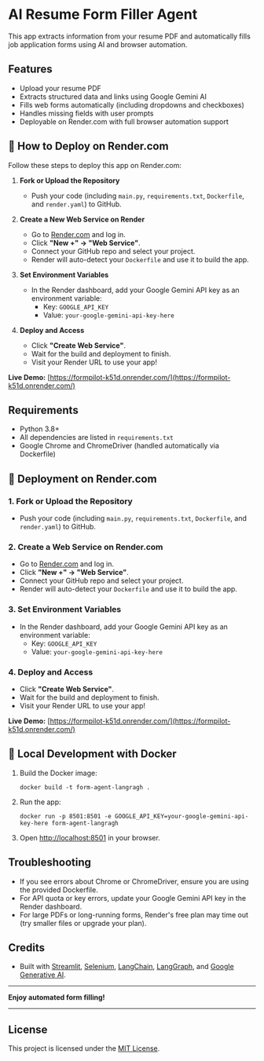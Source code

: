 # AI Resume Form Filler Agent

This app extracts information from your resume PDF and automatically fills job application forms using AI and browser automation.

## Features
- Upload your resume PDF
- Extracts structured data and links using Google Gemini AI
- Fills web forms automatically (including dropdowns and checkboxes)
- Handles missing fields with user prompts
- Deployable on Render.com with full browser automation support

## 🚀 How to Deploy on Render.com

Follow these steps to deploy this app on Render.com:

1. **Fork or Upload the Repository**
   - Push your code (including `main.py`, `requirements.txt`, `Dockerfile`, and `render.yaml`) to GitHub.

2. **Create a New Web Service on Render**
   - Go to [Render.com](https://dashboard.render.com/) and log in.
   - Click **"New +" → "Web Service"**.
   - Connect your GitHub repo and select your project.
   - Render will auto-detect your `Dockerfile` and use it to build the app.

3. **Set Environment Variables**
   - In the Render dashboard, add your Google Gemini API key as an environment variable:
     - Key: `GOOGLE_API_KEY`
     - Value: `your-google-gemini-api-key-here`

4. **Deploy and Access**
   - Click **"Create Web Service"**.
   - Wait for the build and deployment to finish.
   - Visit your Render URL to use your app!

**Live Demo:** [https://formpilot-k51d.onrender.com/](https://formpilot-k51d.onrender.com/)

## Requirements
- Python 3.8+
- All dependencies are listed in `requirements.txt`
- Google Chrome and ChromeDriver (handled automatically via Dockerfile)

## 🚀 Deployment on Render.com

### 1. Fork or Upload the Repository
- Push your code (including `main.py`, `requirements.txt`, `Dockerfile`, and `render.yaml`) to GitHub.

### 2. Create a Web Service on Render.com
- Go to [Render.com](https://dashboard.render.com/) and log in.
- Click **"New +" → "Web Service"**.
- Connect your GitHub repo and select your project.
- Render will auto-detect your `Dockerfile` and use it to build the app.

### 3. Set Environment Variables
- In the Render dashboard, add your Google Gemini API key as an environment variable:
  - Key: `GOOGLE_API_KEY`
  - Value: `your-google-gemini-api-key-here`

### 4. Deploy and Access
- Click **"Create Web Service"**.
- Wait for the build and deployment to finish.
- Visit your Render URL to use your app!

**Live Demo:** [https://formpilot-k51d.onrender.com/](https://formpilot-k51d.onrender.com/)

## 🐳 Local Development with Docker

1. Build the Docker image:
   ```
   docker build -t form-agent-langragh .
   ```
2. Run the app:
   ```
   docker run -p 8501:8501 -e GOOGLE_API_KEY=your-google-gemini-api-key-here form-agent-langragh
   ```
3. Open [http://localhost:8501](http://localhost:8501) in your browser.

## Troubleshooting
- If you see errors about Chrome or ChromeDriver, ensure you are using the provided Dockerfile.
- For API quota or key errors, update your Google Gemini API key in the Render dashboard.
- For large PDFs or long-running forms, Render's free plan may time out (try smaller files or upgrade your plan).

## Credits
- Built with [Streamlit](https://streamlit.io/), [Selenium](https://www.selenium.dev/), [LangChain](https://python.langchain.com/), [LangGraph](https://langchain-ai.github.io/langgraph/), and [Google Generative AI](https://ai.google.dev/).

---

**Enjoy automated form filling!** 

---

## License

This project is licensed under the [MIT License](LICENSE). 
